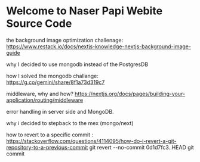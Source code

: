 # Welcome to Naser Papi Webite Source Code

the background image optimization challenage:
https://www.restack.io/docs/nextjs-knowledge-nextjs-background-image-guide

why I decided to use mongodb instead of the PostgresDB

how I solved the mongodb challange:
https://g.co/gemini/share/8f1a73d319c7

middleware, why and how?
https://nextjs.org/docs/pages/building-your-application/routing/middleware

error handling in server side and MongoDB.

why i decided to stepback to the mex (mongo/next)

how to revert to a specific commit :
https://stackoverflow.com/questions/4114095/how-do-i-revert-a-git-repository-to-a-previous-commit
git revert --no-commit 0d1d7fc3..HEAD
git commit